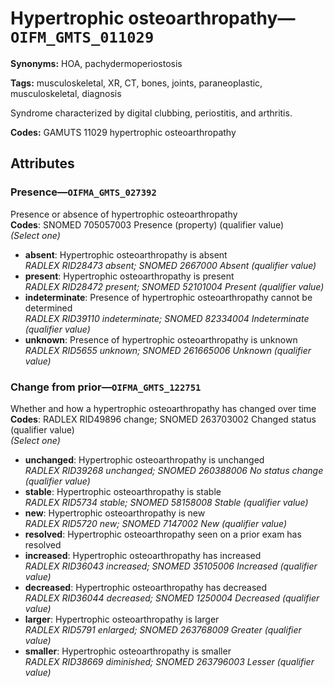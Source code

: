 # Hypertrophic osteoarthropathy—`OIFM_GMTS_011029`

**Synonyms:** HOA, pachydermoperiostosis

**Tags:** musculoskeletal, XR, CT, bones, joints, paraneoplastic, musculoskeletal, diagnosis

Syndrome characterized by digital clubbing, periostitis, and arthritis.

**Codes:** GAMUTS 11029 hypertrophic osteoarthropathy

## Attributes

### Presence—`OIFMA_GMTS_027392`

Presence or absence of hypertrophic osteoarthropathy  
**Codes**: SNOMED 705057003 Presence (property) (qualifier value)  
*(Select one)*

- **absent**: Hypertrophic osteoarthropathy is absent  
_RADLEX RID28473 absent; SNOMED 2667000 Absent (qualifier value)_
- **present**: Hypertrophic osteoarthropathy is present  
_RADLEX RID28472 present; SNOMED 52101004 Present (qualifier value)_
- **indeterminate**: Presence of hypertrophic osteoarthropathy cannot be determined  
_RADLEX RID39110 indeterminate; SNOMED 82334004 Indeterminate (qualifier value)_
- **unknown**: Presence of hypertrophic osteoarthropathy is unknown  
_RADLEX RID5655 unknown; SNOMED 261665006 Unknown (qualifier value)_

### Change from prior—`OIFMA_GMTS_122751`

Whether and how a hypertrophic osteoarthropathy has changed over time  
**Codes**: RADLEX RID49896 change; SNOMED 263703002 Changed status (qualifier value)  
*(Select one)*

- **unchanged**: Hypertrophic osteoarthropathy is unchanged  
_RADLEX RID39268 unchanged; SNOMED 260388006 No status change (qualifier value)_
- **stable**: Hypertrophic osteoarthropathy is stable  
_RADLEX RID5734 stable; SNOMED 58158008 Stable (qualifier value)_
- **new**: Hypertrophic osteoarthropathy is new  
_RADLEX RID5720 new; SNOMED 7147002 New (qualifier value)_
- **resolved**: Hypertrophic osteoarthropathy seen on a prior exam has resolved  
- **increased**: Hypertrophic osteoarthropathy has increased  
_RADLEX RID36043 increased; SNOMED 35105006 Increased (qualifier value)_
- **decreased**: Hypertrophic osteoarthropathy has decreased  
_RADLEX RID36044 decreased; SNOMED 1250004 Decreased (qualifier value)_
- **larger**: Hypertrophic osteoarthropathy is larger  
_RADLEX RID5791 enlarged; SNOMED 263768009 Greater (qualifier value)_
- **smaller**: Hypertrophic osteoarthropathy is smaller  
_RADLEX RID38669 diminished; SNOMED 263796003 Lesser (qualifier value)_
